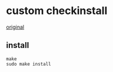 # custom checkinstall

[original](http://checkinstall.izto.org/checkinstall.git)

## install

```
make
sudo make install
```
